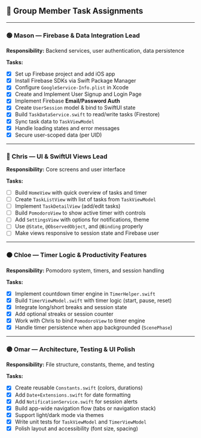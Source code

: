 ## 👥 Group Member Task Assignments

---

### 🟢 Mason — Firebase & Data Integration Lead  
**Responsibility:** Backend services, user authentication, data persistence

**Tasks:**
- [X] Set up Firebase project and add iOS app
- [X] Install Firebase SDKs via Swift Package Manager
- [X] Configure `GoogleService-Info.plist` in Xcode
- [X] Create and Implement User Signup and Login Page
- [X] Implement Firebase **Email/Password Auth**
- [X] Create `UserSession` model & bind to SwiftUI state
- [X] Build `TaskDataService.swift` to read/write tasks (Firestore)
- [X] Sync task data to `TaskViewModel`
- [X] Handle loading states and error messages
- [X] Secure user-scoped data (per UID)

---

### 🔵 Chris — UI & SwiftUI Views Lead  
**Responsibility:** Core screens and user interface

**Tasks:**
- [ ] Build `HomeView` with quick overview of tasks and timer
- [ ] Create `TaskListView` with list of tasks from `TaskViewModel`
- [ ] Implement `TaskDetailView` (add/edit tasks)
- [ ] Build `PomodoroView` to show active timer with controls
- [ ] Add `SettingsView` with options for notifications, theme
- [ ] Use `@State`, `@ObservedObject`, and `@Binding` properly
- [ ] Make views responsive to session state and Firebase user

---

### 🟠 Chloe — Timer Logic & Productivity Features  
**Responsibility:** Pomodoro system, timers, and session handling

**Tasks:**
- [X] Implement countdown timer engine in `TimerHelper.swift`
- [X] Build `TimerViewModel.swift` with timer logic (start, pause, reset)
- [X] Integrate long/short breaks and session state
- [X] Add optional streaks or session counter
- [X] Work with Chris to bind `PomodoroView` to timer engine
- [X] Handle timer persistence when app backgrounded (`ScenePhase`)

---

### 🟣 Omar — Architecture, Testing & UI Polish  
**Responsibility:** File structure, constants, theme, and testing

**Tasks:**
- [X] Create reusable `Constants.swift` (colors, durations)
- [X] Add `Date+Extensions.swift` for date formatting
- [X] Add `NotificationService.swift` for session alerts
- [X] Build app-wide navigation flow (tabs or navigation stack)
- [X] Support light/dark mode via themes
- [X] Write unit tests for `TaskViewModel` and `TimerViewModel`
- [X] Polish layout and accessibility (font size, spacing)
